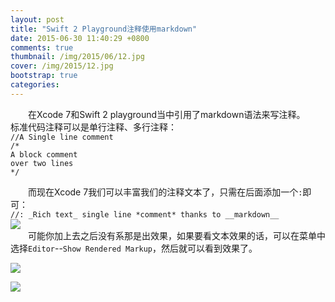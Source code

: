 ```yaml
---
layout: post
title: "Swift 2 Playground注释使用markdown"
date: 2015-06-30 11:40:29 +0800
comments: true
thumbnail: /img/2015/06/12.jpg
cover: /img/2015/12.jpg
bootstrap: true
categories: 
---
```

　　在Xcode 7和Swift 2 playground当中引用了markdown语法来写注释。<!--more-->  
标准代码注释可以是单行注释、多行注释：  
`//A Single line comment`   
`/*`  
`A block comment`  
`over two lines`  
`*/`  


　　而现在Xcode 7我们可以丰富我们的注释文本了，只需在后面添加一个`:`即可：  
`//: _Rich text_ single line *comment* thanks to __markdown__`  
![](/img/2015/06/playground/playground1.png)  
　　可能你加上去之后没有系那是出效果，如果要看文本效果的话，可以在菜单中选择`Editor`--`Show Rendered Markup`，然后就可以看到效果了。  

![](/img/2015/06/playground/playground2.png)  

![](/img/2015/06/playground/playground3.png)
